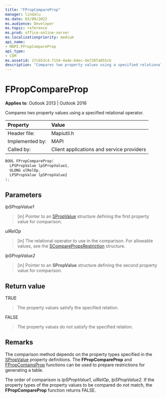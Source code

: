 ```yaml
---
title: "FPropCompareProp"
manager: lindalu
ms.date: 03/09/2022
ms.audience: Developer
ms.topic: reference
ms.prod: office-online-server
ms.localizationpriority: medium
api_name:
- MAPI.FPropCompareProp
api_type:
- COM
ms.assetid: 17cb53c4-7154-4a4e-b4ec-de720fa055cb
description: "Compares two property values using a specified relational operator."
---
```


# FPropCompareProp

**Applies to**: Outlook 2013 | Outlook 2016
  
Compares two property values using a specified relational operator.
  
|Property|Value|
|:-----|:-----|
|Header file:  <br/> |Mapiutil.h  <br/> |
|Implemented by:  <br/> |MAPI  <br/> |
|Called by:  <br/> |Client applications and service providers  <br/> |

```cpp
BOOL FPropCompareProp(
  LPSPropValue lpSPropValue1,
  ULONG ulRelOp,
  LPSPropValue lpSPropValue2
);
```

## Parameters

_lpSPropValue1_
  
> [in] Pointer to an [SPropValue](spropvalue.md) structure defining the first property value for comparison.

_ulRelOp_
  
> [in] The relational operator to use in the comparison. For allowable values, see the [SComparePropsRestriction](scomparepropsrestriction.md) structure.

_lpSPropValue2_
  
> [in] Pointer to an **SPropValue** structure defining the second property value for comparison.

## Return value

TRUE
  
> The property values satisfy the specified relation.

FALSE
  
> The property values do not satisfy the specified relation.

## Remarks

The comparison method depends on the property types specified in the [SPropValue](spropvalue.md) property definitions. The **FPropCompareProp** and [FPropContainsProp](fpropcontainsprop.md) functions can be used to prepare restrictions for generating a table.
  
The order of comparison is _lpSPropValue1_, _ulRelOp_, _lpSPropValue2_. If the property types of the property values to be compared do not match, the **FPropCompareProp** function returns FALSE.

